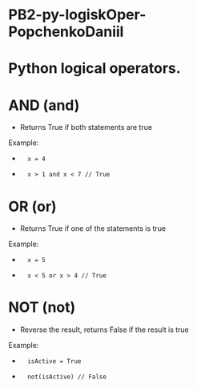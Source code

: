 # PB2-py-logiskOper-PopchenkoDaniil

# Python logical operators.

# AND (and)

- Returns True if both statements are true

Example:

-       x = 4
-       x > 1 and x < 7 // True

# OR (or)

- Returns True if one of the statements is true

Example:

-       x = 5
-       x < 5 or x > 4 // True

# NOT (not)

- Reverse the result, returns False if the result is true

Example:

-       isActive = True
-       not(isActive) // False
